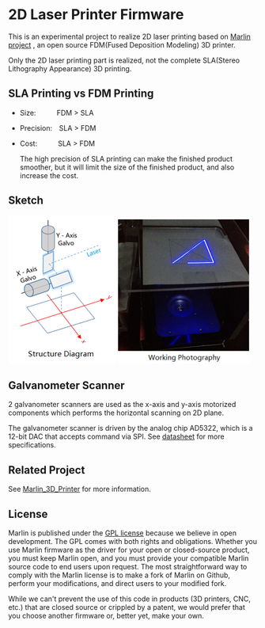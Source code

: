 # 2D Laser Printer Firmware

This is an experimental project to realize 2D laser printing based on [Marlin project](https://github.com/MarlinFirmware/Marlin) , an open source FDM(Fused Deposition Modeling) 3D printer.

Only the 2D laser printing part is realized, not the complete SLA(Stereo Lithography Appearance) 3D printing. 

## SLA  Printing  vs  FDM Printing

- Size:   FDM > SLA

- Precision: SLA > FDM

- Cost:   SLA > FDM

  The high precision of SLA printing can make the finished product smoother, but it will limit the size of the finished product, and also increase the cost.

## Sketch
<img src="./docs/StructureDiagram.png" style="zoom:100%;" />       <img src="./docs/HighSpeedWorkingPhotography.png" style="zoom:90%;" />

## Galvanometer Scanner

2 galvanometer scanners are used as the x-axis and y-axis motorized components which performs the horizontal scanning on 2D plane.

The galvanometer scanner is driven by the analog chip AD5322, which is a 12-bit DAC that accepts command via SPI. See [datasheet](./docs/Galvo_AD5322_Datasheet.pdf) for more specifications.

## Related Project

See [Marlin_3D_Printer](https://github.com/hathatehack/Marlin_3DPrinter) for more information.

## License

Marlin is published under the [GPL license](https://github.com/COPYING.md) because we believe in open development. The GPL comes with both rights and obligations. Whether you use Marlin firmware as the driver for your open or closed-source product, you must keep Marlin open, and you must provide your compatible Marlin source code to end users upon request. The most straightforward way to comply with the Marlin license is to make a fork of Marlin on Github, perform your modifications, and direct users to your modified fork.

While we can't prevent the use of this code in products (3D printers, CNC, etc.) that are closed source or crippled by a patent, we would prefer that you choose another firmware or, better yet, make your own.